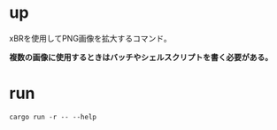 # up

xBRを使用してPNG画像を拡大するコマンド。

**複数の画像に使用するときはバッチやシェルスクリプトを書く必要がある。**

# run

```
cargo run -r -- --help
```
